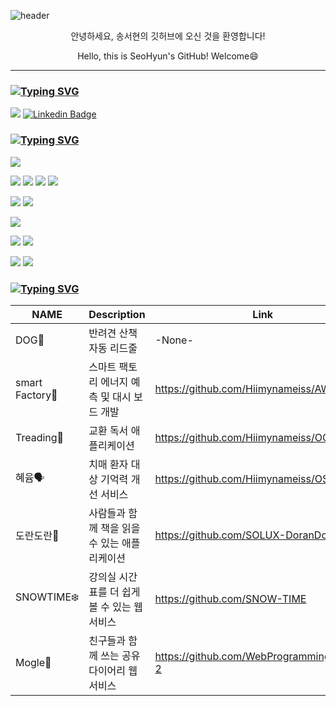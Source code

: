 ![header](https://capsule-render.vercel.app/api?type=venom&color=0:e1eec3,100:f05053&height=200&section=header&text=SeoHyun's%20GitHub&fontAlignY=45&fontColor=572829&fontSize=40&desc=Hiimynameiss&descSize=20&descAlignY=60)

<div align = center>
  안녕하세요, 송서현의 깃허브에 오신 것을 환영합니다!
  
  Hello, this is SeoHyun's GitHub! Welcome😄
</div>

---

### [![Typing SVG](https://readme-typing-svg.demolab.com?font=Mozilla+Headline&size=25&pause=1000&color=572829&vCenter=true&width=435&height=35&lines=Contact)](https://git.io/typing-svg)

<a href="mailto:sh2410152@sookmyung.ac.kr"><img src="https://img.shields.io/badge/sh2410152@sookmyung.ac.kr-D14836?style=flat&logo=Gmail&logoColor=white&link=mailto:sh2410152@sookmyung.ac.kr"/></a>  [![Linkedin Badge](https://img.shields.io/badge/-LinkedIn-blue?style=flat-square&logo=Linkedin&logoColor=white&link=https://www.linkedin.com/in/서현-송-25b34430b/)](https://www.linkedin.com/in/서현-송-25b34430b)

### [![Typing SVG](https://readme-typing-svg.demolab.com?font=Mozilla+Headline&size=25&pause=1000&color=572829&vCenter=true&width=435&height=35&lines=Experienced)](https://git.io/typing-svg)

<img src="https://img.shields.io/badge/Java-e1e0e0?style=flat-square&logo=openjdk&logoColor=black"/>

<img src="https://img.shields.io/badge/Node.js-bfdcb7?style=flat-square&logo=nodedotjs&logoColor=5FA04E"/>   <img src="https://img.shields.io/badge/html5-f4b9a9?style=flat-square&logo=html5&logoColor=E34F26"/>   <img src="https://img.shields.io/badge/CSS-d4bee9?style=flat-square&logo=css&logoColor=663399"/>   <img src="https://img.shields.io/badge/javascript-fcf4b0?style=flat-square&logo=javascript&logoColor=F7DF1E"/>

<img src="https://img.shields.io/badge/Kotlin-c6b3ff?style=flat-square&logo=Kotlin&logoColor=7F52FF"/>  <img src="https://img.shields.io/badge/android-b1f1ce?style=flat-square&logo=android&logoColor=3DDC84"/>

<img src="https://img.shields.io/badge/python-8bb6da?style=flat-square&logo=python&logoColor=3776AB"/>

<img src="https://img.shields.io/badge/github-999494?style=flat-square&logo=github&logoColor=181717"/>   <img src="https://img.shields.io/badge/git-f9b6a9?style=flat-square&logo=git&logoColor=F05032"/>

<img src="https://img.shields.io/badge/Amazon_ec2-faba7f?style=flat-square&logo=Amazon_ec2&logoColor=181717"/>   <img src="https://img.shields.io/badge/Amazon_S3-ff877a?style=flat-square&logo=S3&logoColor=F05032"/>

### [![Typing SVG](https://readme-typing-svg.demolab.com?font=Mozilla+Headline&size=25&pause=1000&color=572829&vCenter=true&width=435&height=35&lines=Projects)](https://git.io/typing-svg)

| NAME    | Description                                    | Link                                        |
| ---------- | ---------------------------------------------- | -----------------------------------------------|
| DOG🐶| 반려견 산책 자동 리드줄          | -None-       |
| smart Factory🦺 | 스마트 팩토리 에너지 예측 및 대시 보드 개발 | https://github.com/Hiimynameiss/AWSProject |
| Treading📖 | 교환 독서 애플리케이션 | https://github.com/Hiimynameiss/OOP_Team|
| 혜윰🗣️| 치매 환자 대상 기억력 개선 서비스 | https://github.com/Hiimynameiss/OSS_final |
| 도란도란📕| 사람들과 함께 책을 읽을 수 있는 애플리케이션 | https://github.com/SOLUX-DoranDoran |
| SNOWTIME❄️| 강의실 시간표를 더 쉽게 볼 수 있는 웹 서비스 | https://github.com/SNOW-TIME|
| Mogle👥 | 친구들과 함께 쓰는 공유 다이어리 웹 서비스 | https://github.com/WebProgramming-2025-2 |

<!--
### [![Typing SVG](https://readme-typing-svg.demolab.com?font=Mozilla+Headline&size=25&pause=1000&color=572829&vCenter=true&width=435&height=35&lines=Streak+Stats)](https://git.io/typing-svg)

[![GitHub Streak](https://streak-stats.demolab.com?user=Hiimynameiss&theme=rose&hide_border=true&border_radius=30&date_format=%5BY.%5Dn.j&mode=weekly&background=45%2CF06969DC%2CE9EED8E6)](https://git.io/streak-stats)
-->
